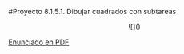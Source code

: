 #Proyecto 8.1.5.1. Dibujar cuadrados con subtareas

<center>
![]()
</center>
        
[Enunciado en PDF][PDF]

[PDF]: https://raw.githubusercontent.com/gobstones/proyectos-jr/master/Proyectos/Cap.8/8.1.5.1.Dibujar%20cuadrados%20con%20subtareas/Recursos/description.pdf "Enunciado de 'Dibujar cuadrados con subtareas' en PDF"
